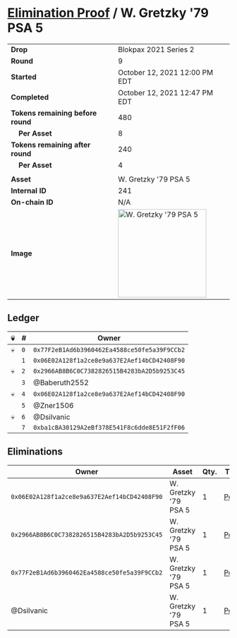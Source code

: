# [Elimination Proof](./readme.md) / W. Gretzky &#039;79 PSA 5

|||
|---|---|
| **Drop** | Blokpax 2021 Series 2 |
| **Round** | 9 |
| **Started** | October 12, 2021 12:00 PM EDT |
| **Completed** | October 12, 2021 12:47 PM EDT |
| **Tokens remaining before round** | 480 |
| **&nbsp;&nbsp;&nbsp;&nbsp;Per Asset** | 8 |
| **Tokens remaining after round** | 240 |
| **&nbsp;&nbsp;&nbsp;&nbsp;Per Asset** | 4 |
| | |
| **Asset** | W. Gretzky &#039;79 PSA 5 |
| **Internal ID** | 241 |
| **On-chain ID** | N/A |
| **Image** | <img src="https://tcdn.blokpax.com/9484ebfa-632f-455f-9916-6fe27e4aa5f4/14aa0779aced1b6d5af51595182cea300a4340aca62b5405026be9447a0ac32c.jpg" height="200" alt="W. Gretzky &#039;79 PSA 5" /> |

## Ledger

| 💀 | # | Owner |
| --- | --- | --- |
| 💀 | `0` | `0x77F2eB1Ad6b3960462Ea4588ce50fe5a39F9CCb2` |
|  | `1` | `0x06E02A128f1a2ce8e9a637E2Aef14bCD42408F90` |
| 💀 | `2` | `0x2966AB8B6C0C7382826515B4283bA2D5b9253C45` |
|  | `3` | @Baberuth2552 |
| 💀 | `4` | `0x06E02A128f1a2ce8e9a637E2Aef14bCD42408F90` |
|  | `5` | @Zner1506 |
| 💀 | `6` | @Dsilvanic |
|  | `7` | `0xba1cBA30129A2eBf378E541F8c6dde8E51F2fF06` |


## Eliminations

| Owner | Asset | Qty. | Transaction |
| --- | --- | --- | --- |
| `0x06E02A128f1a2ce8e9a637E2Aef14bCD42408F90` | W. Gretzky '79 PSA 5 | 1 | [Polygonscan](https://polygonscan.com/tx/0x34ac4877bd1e9a89abdc6b97d564c764ee02c41627c8341e81e5b020c037debc) |
| `0x2966AB8B6C0C7382826515B4283bA2D5b9253C45` | W. Gretzky '79 PSA 5 | 1 | [Polygonscan](https://polygonscan.com/tx/0xcf625f5ee77e7b2c6999ed001f938a16f178103137f408056ea72b39be7664c8) |
| `0x77F2eB1Ad6b3960462Ea4588ce50fe5a39F9CCb2` | W. Gretzky '79 PSA 5 | 1 | [Polygonscan](https://polygonscan.com/tx/0xae3ad7f3b3103f25099d2fce3a0545388aac2094c3d4af8d0af3d12cd27e0408) |
| @Dsilvanic | W. Gretzky '79 PSA 5 | 1 | [Polygonscan](https://polygonscan.com/tx/0x820628330b1e941f06b03060f1e58dd477980622eef2a3c11f26793f5137dc78) |
